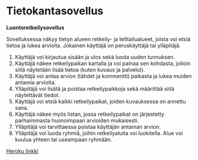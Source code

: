# Tietokantasovellus

**Luontoretkeilysovellus**

Sovelluksessa näkyy tietyn alueen retkeily- ja telttailualueet, joista voi etsiä tietoa ja lukea arvioita. Jokainen käyttäjä on peruskäyttäjä tai ylläpitäjä.

1. Käyttäjä voi kirjautua sisään ja ulos sekä luoda uuden tunnuksen.
2. Käyttäjä näkee retkeilypaikan kartalla ja voi painaa sen kohdasta, jolloin siitä näytetään lisää tietoa (kuten kuvaus ja palvelut).
3. Käyttäjä voi antaa arvion (tähdet ja kommentti) paikasta ja lukea muiden antamia arvioita.
4. Ylläpitäjä voi lisätä ja poistaa retkeilypaikkoja sekä määrittää siitä näytettävät tiedot.
5. Käyttäjä voi etsiä kaikki retkeilypaikat, joiden kuvauksessa on annettu sana.
6. Käyttäjä näkee myös listan, jossa retkeilypaikat on järjestetty parhaimmasta huonoimpaan arvioiden mukaisesti.
7. Ylläpitäjä voi tarvittaessa poistaa käyttäjän antaman arvion.
8. Ylläpitäjä voi luoda ryhmiä, joihin retkeilyaluita voi luokitella. Alue voi kuulua yhteen tai useampaan ryhmään.

[Heroku linkki](https://tietokantasovellus2.herokuapp.com/)
